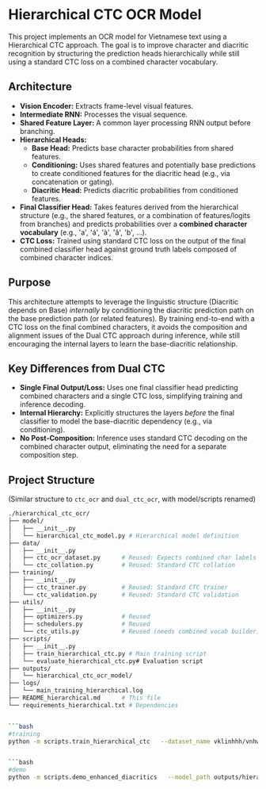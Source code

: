 # Hierarchical CTC OCR Model

This project implements an OCR model for Vietnamese text using a Hierarchical CTC approach. The goal is to improve character and diacritic recognition by structuring the prediction heads hierarchically while still using a standard CTC loss on a combined character vocabulary.

## Architecture

*   **Vision Encoder:** Extracts frame-level visual features.
*   **Intermediate RNN:** Processes the visual sequence.
*   **Shared Feature Layer:** A common layer processing RNN output before branching.
*   **Hierarchical Heads:**
    *   **Base Head:** Predicts base character probabilities from shared features.
    *   **Conditioning:** Uses shared features and potentially base predictions to create conditioned features for the diacritic head (e.g., via concatenation or gating).
    *   **Diacritic Head:** Predicts diacritic probabilities from conditioned features.
*   **Final Classifier Head:** Takes features derived from the hierarchical structure (e.g., the shared features, or a combination of features/logits from branches) and predicts probabilities over a **combined character vocabulary** (e.g., 'a', 'á', 'à', 'â', 'b', ...).
*   **CTC Loss:** Trained using standard CTC loss on the output of the final combined classifier head against ground truth labels composed of combined character indices.

## Purpose

This architecture attempts to leverage the linguistic structure (Diacritic depends on Base) *internally* by conditioning the diacritic prediction path on the base prediction path (or related features). By training end-to-end with a CTC loss on the final combined characters, it avoids the composition and alignment issues of the Dual CTC approach during inference, while still encouraging the internal layers to learn the base-diacritic relationship.

## Key Differences from Dual CTC

*   **Single Final Output/Loss:** Uses one final classifier head predicting combined characters and a single CTC loss, simplifying training and inference decoding.
*   **Internal Hierarchy:** Explicitly structures the layers *before* the final classifier to model the base-diacritic dependency (e.g., via conditioning).
*   **No Post-Composition:** Inference uses standard CTC decoding on the combined character output, eliminating the need for a separate composition step.

## Project Structure

(Similar structure to `ctc_ocr` and `dual_ctc_ocr`, with model/scripts renamed)

```bash
./hierarchical_ctc_ocr/
├── model/
│   ├── __init__.py
│   └── hierarchical_ctc_model.py # Hierarchical model definition
├── data/
│   ├── __init__.py
│   ├── ctc_ocr_dataset.py      # Reused: Expects combined char labels
│   └── ctc_collation.py        # Reused: Standard CTC collation
├── training/
│   ├── __init__.py
│   ├── ctc_trainer.py          # Reused: Standard CTC trainer
│   └── ctc_validation.py       # Reused: Standard CTC validation
├── utils/
│   ├── __init__.py
│   ├── optimizers.py           # Reused
│   ├── schedulers.py           # Reused
│   └── ctc_utils.py            # Reused (needs combined vocab builder)
├── scripts/
│   ├── __init__.py
│   ├── train_hierarchical_ctc.py # Main training script
│   └── evaluate_hierarchical_ctc.py# Evaluation script
├── outputs/
│   └── hierarchical_ctc_ocr_model/
├── logs/
│   └── main_training_hierarchical.log
├── README_hierarchical.md      # This file
└── requirements_hierarchical.txt # Dependencies


```bash
#training 
python -m scripts.train_hierarchical_ctc   --dataset_name vklinhhh/vnhwt_opt_1   --vision_encoder microsoft/trocr-base-handwritten   --output_dir outputs/hierarchical_enhanced_diacritics   --use_visual_diacritic_attention   --use_character_diacritic_compatibility   --use_few_shot_diacritic_adapter   --num_few_shot_prototypes 10   --epochs 100   --batch_size 16   --learning_rate 5e-5   --fusion_method add   --use_amp


```bash
#demo
python -m scripts.demo_enhanced_diacritics   --model_path outputs/hierarchical_enhanced_diacritics/best_model_hf   --combined_char_vocab_path outputs/hierarchical_enhanced_diacritics/combined_char_vocab.json   --image_path Screenshotfrom2025-05-0516-38-34.png   --output_dir demo_outputs
